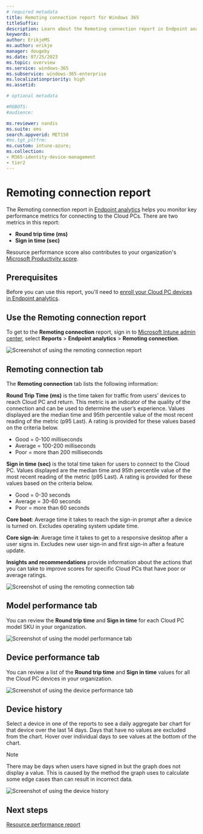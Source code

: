 ```yaml
---
# required metadata
title: Remoting connection report for Windows 365
titleSuffix:
description: Learn about the Remoting connection report in Endpoint analytics for Windows 365 Cloud PCs.
keywords:
author: ErikjeMS  
ms.author: erikje
manager: dougeby
ms.date: 07/25/2023
ms.topic: overview
ms.service: windows-365
ms.subservice: windows-365-enterprise
ms.localizationpriority: high
ms.assetid: 

# optional metadata

#ROBOTS:
#audience:

ms.reviewer: nandis
ms.suite: ems
search.appverid: MET150
#ms.tgt_pltfrm:
ms.custom: intune-azure;
ms.collection:
- M365-identity-device-management
- tier2
---
```


# Remoting connection report

The Remoting connection report in [Endpoint analytics](/mem/analytics/overview) helps you monitor key performance metrics for connecting to the Cloud PCs. There are two metrics in this report:

- **Round trip time (ms)**
- **Sign in time (sec)**

Resource performance score also contributes to your organization's [Microsoft Productivity score](/microsoft-365/admin/productivity/productivity-score).

## Prerequisites

Before you can use this report, you'll need to [enroll your Cloud PC devices in Endpoint analytics](/mem/analytics/enroll-intune).

## Use the Remoting connection report

To get to the **Remoting connection** report, sign in to [Microsoft Intune admin center](https://go.microsoft.com/fwlink/?linkid=2109431), select **Reports** > **Endpoint analytics** > **Remoting connection**.

![Screenshot of using the remoting connection report](./media/report-remoting-connection/remoting-connection-report.png)

## Remoting connection tab

The **Remoting connection** tab lists the following information:

**Round Trip Time (ms)** is the time taken for traffic from users' devices to reach Cloud PC and return. This metric is an indicator of the quality of the connection and can be used to determine the user’s experience. Values displayed are the median time and 95th percentile value of the most recent reading of the metric (p95 Last). A rating is provided for these values based on the criteria below.

- Good = 0-100 milliseconds
- Average = 100-200 milliseconds
- Poor = more than 200 milliseconds

**Sign in time (sec)** is the total time taken for users to connect to the Cloud PC. Values displayed are the median time and 95th percentile value of the most recent reading of the metric (p95 Last). A rating is provided for these values based on the criteria below.

- Good = 0-30 seconds
- Average = 30-60 seconds
- Poor = more than 60 seconds

**Core boot**: Average time it takes to reach the sign-in prompt after a device is turned on. Excludes operating system update time.

**Core sign-in**: Average time it takes to get to a responsive desktop after a user signs in. Excludes new user sign-in and first sign-in after a feature update.

**Insights and recommendations** provide information about the actions that you can take to improve scores for specific Cloud PCs that have poor or average ratings.

![Screenshot of using the remoting connection tab](./media/report-remoting-connection/remoting-connection-tab.png)

## Model performance tab

You can review the **Round trip time** and **Sign in time** for each Cloud PC model SKU in your organization.

![Screenshot of using the model performance tab](./media/report-remoting-connection/model-performance-tab.png)

## Device performance tab

You can review a list of the **Round trip time** and **Sign in time** values for all the Cloud PC devices in your organization.

![Screenshot of using the device performance tab](./media/report-remoting-connection/device-performance-tab.png)

## Device history

Select a device in one of the reports to see a daily aggregate bar chart for that device over the last 14 days. Days that have no values are excluded from the chart. Hover over individual days to see values at the bottom of the chart.

> [!NOTE]
> There may be days when users have signed in but the graph does not display a value. This is caused by the method the graph uses to calculate some edge cases than can result in incorrect data.

![Screenshot of using the device history](./media/report-remoting-connection/device-history.png)

<!-- ########################## -->
## Next steps

[Resource performance report](report-resource-performance.md)
